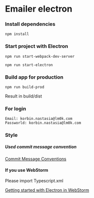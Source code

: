 # Emailer electron 

### Install dependencies
```
npm install
```

### Start project with Electron
```
npm run start-webpack-dev-server
```
```
npm run start-electron
```
### Build app for production
```
npm run build-prod
```

Result in build/dist

### For login
```
Email: korbin.nastasia@lm0k.com
Passworld: korbin.nastasia@lm0k.com
```

### Style
##### Used commit message convention
[Commit Message Conventions](https://gist.github.com/stephenparish/9941e89d80e2bc58a153)

#### If you use WebStorm

Please import Typescript.xml

[Getting started with Electron in WebStorm](https://blog.jetbrains.com/webstorm/2016/05/getting-started-with-electron-in-webstorm/)